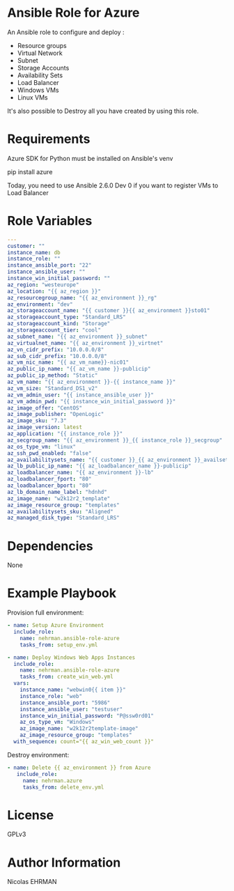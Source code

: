 # Ansible Role for Azure

An Ansible role to configure and deploy :
  - Resource groups
  - Virtual Network
  - Subnet
  - Storage Accounts
  - Availability Sets
  - Load Balancer
  - Windows VMs
  - Linux VMs

It's also possible to Destroy all you have created by using this role.

# Requirements

Azure SDK for Python must be installed on Ansible's venv

pip install azure

Today, you need to use Ansible 2.6.0 Dev 0 if you want to register VMs to Load Balancer

# Role Variables
```YAML
---
customer: ""
instance_name: db
instance_role: ""
instance_ansible_port: "22"
instance_ansible_user: ""
instance_win_initial_password: ""
az_region: "westeurope"
az_location: "{{ az_region }}"
az_resourcegroup_name: "{{ az_environment }}_rg"
az_environment: "dev"
az_storageaccount_name: "{{ customer }}{{ az_environment }}sto01"
az_storageaccount_type: "Standard_LRS"
az_storageaccount_kind: "Storage"
az_storageaccount_tier: "cool"
az_subnet_name: "{{ az_environment }}_subnet"
az_virtualnet_name: "{{ az_environment }}_virtnet"
az_vn_cidr_prefix: "10.0.0.0/8"
az_sub_cidr_prefix: "10.0.0.0/8"
az_vm_nic_name: "{{ az_vm_name}}-nic01"
az_public_ip_name: "{{ az_vm_name }}-publicip"
az_public_ip_method: "Static"
az_vm_name: "{{ az_environment }}-{{ instance_name }}"
az_vm_size: "Standard_DS1_v2"
az_vm_admin_user: "{{ instance_ansible_user }}"
az_vm_admin_pwd: "{{ instance_win_initial_password }}"
az_image_offer: "CentOS"
az_image_publisher: "OpenLogic"
az_image_sku: "7.3"
az_image_version: latest
az_application: "{{ instance_role }}"
az_secgroup_name: "{{ az_environment }}_{{ instance_role }}_secgroup"
az_os_type_vm: "linux"
az_ssh_pwd_enabled: "false"
az_availabilitysets_name: "{{ customer }}_{{ az_environment }}_availsets"
az_lb_public_ip_name: "{{ az_loadbalancer_name }}-publicip"
az_loadbalancer_name: "{{ az_environment }}-lb"
az_loadbalancer_fport: "80"
az_loadbalancer_bport: "80"
az_lb_domain_name_label: "hdnhd"
az_image_name: "w2k12r2_template"
az_image_resource_group: "templates"
az_availabilitysets_sku: "Aligned"
az_managed_disk_type: "Standard_LRS"
```

# Dependencies

None

# Example Playbook

Provision full environment:
```YAML
- name: Setup Azure Environment
  include_role:
    name: nehrman.ansible-role-azure
    tasks_from: setup_env.yml

- name: Deploy Windows Web Apps Instances
  include_role:
    name: nehrman.ansible-role-azure
    tasks_from: create_win_web.yml
  vars:
    instance_name: "webwin0{{ item }}"
    instance_role: "web"
    instance_ansible_port: "5986"
    instance_ansible_user: "testuser"
    instance_win_initial_password: "P@ssw0rd01"
    az_os_type_vm: "Windows"
    az_image_name: "w2k12r2template-image"
    az_image_resource_group: "templates"
  with_sequence: count="{{ az_win_web_count }}"
```

Destroy environment:
```YAML
- name: Delete {{ az_environment }} from Azure
   include_role:
     name: nehrman.azure
     tasks_from: delete_env.yml
```
# License

GPLv3

# Author Information

Nicolas EHRMAN
